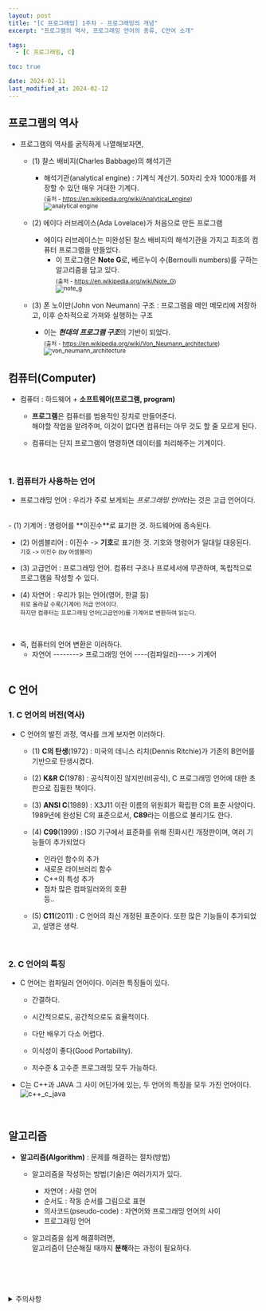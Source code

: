 ```yaml
---
layout: post
title: "[C 프로그래밍] 1주차 - 프로그래밍의 개념"
excerpt: "프로그램의 역사, 프로그래밍 언어의 종류, C언어 소개"

tags:
  - [C 프로그래밍, C]

toc: true

date: 2024-02-11
last_modified_at: 2024-02-12
---
```

## 프로그램의 역사
- 프로그램의 역사를 굵직하게 나열해보자면,
  - (1) 찰스 배비지(Charles Babbage)의 해석기관
    - 해석기관(analytical engine) : 기계식 계산기. 50자리 숫자 1000개를 저장할 수 있던 매우 거대한 기계다.  
    <sub> (출처 - <https://en.wikipedia.org/wiki/Analytical_engine>)  
    ![analytical engine][def]  
    
  - (2) 에이다 러브레이스(Ada Lovelace)가 처음으로 만든 프로그램
    - 에이다 러브레이스는 미완성된 찰스 배비지의 해석기관을 가지고 최초의 컴퓨터 프로그램을 만들었다.
      - 이 프로그램은 **Note G**로, 베르누이 수(Bernoulli numbers)를 구하는 알고리즘을 담고 있다.  
      <sub> (출처 - <https://en.wikipedia.org/wiki/Note_G>)  
      ![note_g][def2]  

  - (3) 폰 노이만(John von Neumann) 구조 : 프로그램을 메인 메모리에 저장하고, 이후 순차적으로 가져와 실행하는 구조
    - 이는 ***현대의 프로그램 구조***의 기반이 되었다.  
    <sub> (출처 - <https://en.wikipedia.org/wiki/Von_Neumann_architecture>)  
    ![von_neumann_architecture][def3]
    

## 컴퓨터(Computer)
- 컴퓨터 : 하드웨어 + **소프트웨어(프로그램, program)**  

  - **프로그램**은 컴퓨터를 범용적인 장치로 만들어준다.  
  해야할 작업을 알려주며, 이것이 없다면 컴퓨터는 아무 것도 할 줄 모르게 된다.  

  - 컴퓨터는 단지 프로그램이 명령하면 데이터를 처리해주는 기계이다.  
  <br>

### 1. 컴퓨터가 사용하는 언어
- 프로그래밍 언어 : 우리가 주로 보게되는 *프로그래밍 언어*라는 것은 고급 언어이다.  
<br>
  - (1) 기계어 : 명령어를 **이진수**로 표기한 것. 하드웨어에 종속된다.  
  
  - (2) 어셈블리어 : 이진수 -> **기호**로 표기한 것. 기호와 명령어가 일대일 대응된다.  
  <sup> 기호 -> 이진수 (by 어셈블러)  

  - (3) 고급언어 : 프로그래밍 언어. 컴퓨터 구조나 프로세서에 무관하며, 독립적으로 프로그램을 작성할 수 있다.  

  - (4) 자연어 : 우리가 읽는 언어(영어, 한글 등)  
  <sub> 위로 올라갈 수록(기계어) 저급 언어이다.  
  하지만 컴퓨터는 프로그래밍 언어(고급언어)를 기계어로 변환하여 읽는다.  
  <br>

- 즉, 컴퓨터의 언어 변환은 이러하다.
  - 자연어 --------> 프로그래밍 언어 ----(컴파일러)----> 기계어  
  <br>

## C 언어
### 1. C 언어의 버전(역사)
- C 언어의 발전 과정, 역사를 크게 보자면 이러하다.  

  - (1) **C의 탄생**(1972) : 미국의 데니스 리치(Dennis Ritchie)가 기존의 B언어를 기반으로 탄생시켰다.  

  - (2) **K&R C**(1978) : 공식적이진 않지만(비공식), C 프로그래밍 언어에 대한 초판으로 집필한 책이다.  

  - (3) **ANSI C**(1989) : X3J11 이란 이름의 위원회가 확립한 C의 표준 사양이다. 1989년에 완성된 C의 표준으로서, **C89**라는 이름으로 불리기도 한다.  

  - (4) **C99**(1999) : ISO 기구에서 표준화를 위해 진화시킨 개정판이며, 여러 기능들이 추가되었다
    - 인라인 함수의 추가
    - 새로운 라이브러리 함수
    - C++의 특성 추가
    - 점차 많은 컴파일러와의 호환  
    등..  

  - (5) **C11**(2011) : C 언어의 최신 개정된 표준이다. 또한 많은 기능들이 추가되었고, 설명은 생략.  
  <br>

### 2. C 언어의 특징
- C 언어는 컴파일러 언어이다. 이러한 특징들이 있다.  

  - 간결하다.  

  - 시간적으로도, 공간적으로도 효율적이다.  

  - 다만 배우기 다소 어렵다.  

  - 이식성이 좋다(Good Portability).  

  - 저수준 & 고수준 프로그래밍 모두 가능하다.  

- C는 C++과 JAVA 그 사이 어딘가에 있는, 두 언어의 특징을 모두 가진 언어이다.  
![c++_c_java](https://i.imgur.com/zTAAnSa.png)  
<br>

## 알고리즘
- **알고리즘(Algorithm)** : 문제를 해결하는 절차(방법)  

  - 알고리즘을 작성하는 방법(기술)은 여러가지가 있다.
    
    - 자연어 : 사람 언어
    - 순서도 : 작동 순서를 그림으로 표현
    - 의사코드(pseudo-code) : 자연어와 프로그래밍 언어의 사이
    - 프로그래밍 언어  

  - 알고리즘을 쉽게 해결하려면,  
  알고리즘이 단순해질 때까지 **분해**하는 과정이 필요하다.

<br>
<br>
<br>
<br>
<details>
<summary>주의사항</summary>
<div markdown="1">
이 포스팅은 강원대학교 최미정 교수님의 C 프로그래밍 수업을 들으며 내용을 정리 한 것입니다.  
수업 내용에 대한 저작권은 교수님께 있으니,  
다른 곳으로의 무분별한 내용 복사를 자제해 주세요.
</div>
</details>

[def]: https://upload.wikimedia.org/wikipedia/commons/thumb/c/cc/Babbages_Analytical_Engine%2C_1834-1871._%289660574685%29.jpg/220px-Babbages_Analytical_Engine%2C_1834-1871._%289660574685%29.jpg
[def2]: https://upload.wikimedia.org/wikipedia/commons/thumb/c/cf/Diagram_for_the_computation_of_Bernoulli_numbers.jpg/1024px-Diagram_for_the_computation_of_Bernoulli_numbers.jpg
[def3]: https://upload.wikimedia.org/wikipedia/commons/thumb/e/e5/Von_Neumann_Architecture.svg/300px-Von_Neumann_Architecture.svg.png
